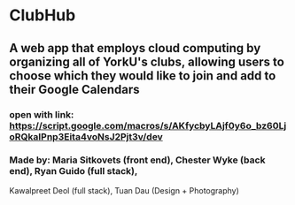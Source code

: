 # ClubHub
## A web app that employs cloud computing by organizing all of YorkU's clubs, allowing users to choose which they would like to join and add to their Google Calendars

### open with link: https://script.google.com/macros/s/AKfycbyLAjf0y6o_bz60LjoRQkaIPnp3Eita4voNsJ2Pjt3v/dev 

### Made by: Maria Sitkovets (front end), Chester Wyke (back end), Ryan Guido (full stack), 
Kawalpreet Deol (full stack), Tuan Dau (Design + Photography)
